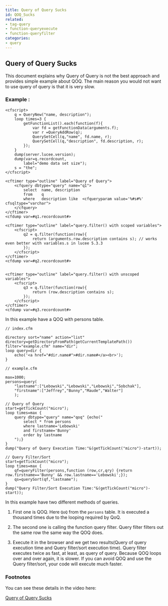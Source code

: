 ```yaml
---
title: Query of Query Sucks
id: QOQ_Sucks
related:
- tag-query
- function-queryexecute
- function-queryfilter
categories:
- query
---
```


## Query of Query Sucks ##

This document explains why Query of Query is not the best approach and provides simple example about QOQ. The main reason you would not want to use query of query is that it is very slow.

### Example : ###  

```lucee+trycf
<cfscript>
	q = QueryNew("name, description");
	loop times=3 {
		getFunctionList().each(function(f){
			var fd = getFunctionData(arguments.f);
			var r =QueryAddRow(q);
			QuerySetCell(q,"name", fd.name, r);
			QuerySetCell(q,"description", fd.description, r);
		});
	}
	dump(server.lucee.version);
	dump(var=q.recordcount, 
	    label="demo data set size");
	s = "the";
</cfscript>

<cftimer type="outline" label="Query of Query">
	<cfquery dbtype="query" name="q1">
		select 	name, description
		from 	q
		where 	description like  <cfqueryparam value='%#s#%' cfsqltype="varchar">
	</cfquery>
</cftimer>
<cfdump var=#q1.recordcount#>

<cftimer type="outline" label="query.filter() with scoped variables">
	<cfscript>
		q2 = q.filter(function(row){
			return (arguments.row.description contains s); // works even better with variables.s in lucee 5.3.3
		});
	</cfscript>
</cftimer>
<cfdump var=#q2.recordcount#>


<cftimer type="outline" label="query.filter() with unscoped variables">
	<cfscript>
		q3 = q.filter(function(row){
			return (row.description contains s);
		});
	</cfscript>
</cftimer>
<cfdump var=#q3.recordcount#>
```

In this example have a QOQ with persons table. 

```luceescript
// index.cfm

directory sort="name" action="list" directory=getDirectoryFromPath(getCurrentTemplatePath()) filter="example.cfm" name="dir";
loop query=dir {
	echo('<a href="#dir.name#">#dir.name#</a><br>');
}
```

```luceescript
// example.cfm

max=1000;
persons=query(
	"lastname":["Lebowski","Lebowski","Lebowski","Sobchak"],
	"firstname":["Jeffrey","Bunny","Maude","Walter"]
	);

// Query of Query
start=getTickCount("micro");
loop times=max {
	query dbtype="query" name="qoq" {echo("
		select * from persons
		where lastname='Lebowski'
		and firstname='Bunny'
		order by lastname 
	");}
}
dump("Query of Query Execution Time:"&(getTickCount("micro")-start));	

// Query Filter/Sort
start=getTickCount("micro");
loop times=max {
	qf=queryFilter(persons,function (row,cr,qry) {return row.firstname=='Bunny' && row.lastname=='Lebowski';});
	qs=querySort(qf,"lastname");
}
dump("Query Filter/Sort Execution Time:"&(getTickCount("micro")-start));

```
In this example have two different methods of queries.

1) First one is QOQ. Here ``QoQ`` from the ``persons`` table. It is executed a thousand times due to the looping required by QoQ.  

2) The second one is calling the function query filter. Query filter filters out the same row the same way the QOQ does. 

3) Execute it in the browser and we get two results(Query of query execution time and Query filter/sort execution time). Query filter executes twice as fast, at least, as query of query. Because QOQ loops over and over again, it is slower. If you can avoid QOQ and use the Query filter/sort, your code will execute much faster. 

### Footnotes ###

You can see these details in the video here:

[Query of Query Sucks](https://www.youtube.com/watch?v=bUBXzo1WbSM)
